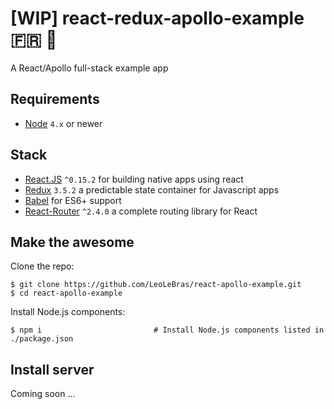 # [WIP] react-redux-apollo-example 🇫🇷 🍷
A React/Apollo full-stack example app

## Requirements
- [Node](https://nodejs.org) `4.x` or newer

## Stack
- [React.JS](https://facebook.github.io/react/) `^0.15.2` for building native apps using react
- [Redux](http://rackt.github.io/redux/index.html) `3.5.2` a predictable state container for Javascript apps
- [Babel](http://babeljs.io/) for ES6+ support
- [React-Router](https://github.com/reactjs/react-router) `^2.4.0` a complete routing library for React

## Make the awesome
Clone the repo:
```shell
$ git clone https://github.com/LeoLeBras/react-apollo-example.git
$ cd react-apollo-example
```

Install Node.js components:
```shell
$ npm i                         # Install Node.js components listed in ./package.json
```

## Install server
Coming soon ...

